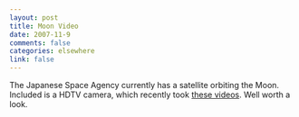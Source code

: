 ```yaml
--- 
layout: post
title: Moon Video
date: 2007-11-9
comments: false
categories: elsewhere
link: false
---
```

The Japanese Space Agency currently has a satellite orbiting the Moon.  Included is a HDTV camera, which recently took <a href="http://www.jaxa.jp/press/2007/11/20071107_kaguya_movie_e.html" title="Kaguya Moon video">these videos</a>.  Well worth a look.
